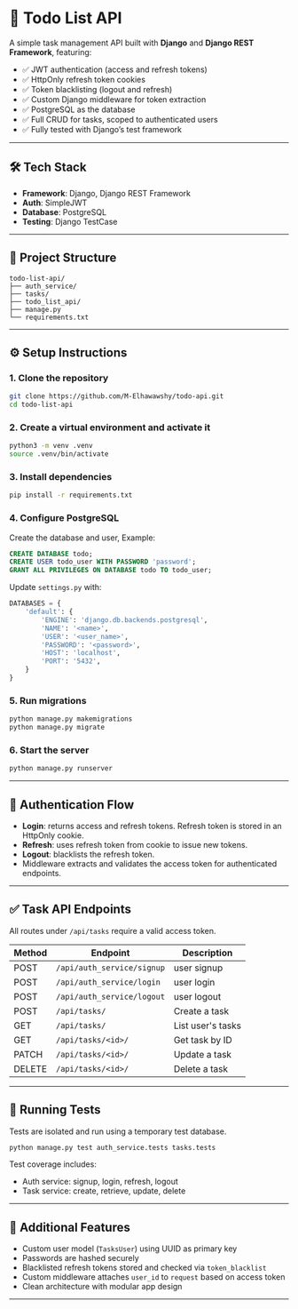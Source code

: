 # 📝 Todo List API

A simple task management API built with **Django** and **Django REST Framework**, featuring:

- ✅ JWT authentication (access and refresh tokens)
- ✅ HttpOnly refresh token cookies
- ✅ Token blacklisting (logout and refresh)
- ✅ Custom Django middleware for token extraction
- ✅ PostgreSQL as the database
- ✅ Full CRUD for tasks, scoped to authenticated users
- ✅ Fully tested with Django’s test framework

---

## 🛠 Tech Stack

- **Framework**: Django, Django REST Framework
- **Auth**: SimpleJWT
- **Database**: PostgreSQL
- **Testing**: Django TestCase

---

## 📁 Project Structure

```
todo-list-api/
├── auth_service/       
├── tasks/           
├── todo_list_api/      
├── manage.py
└── requirements.txt
```

---

## ⚙️ Setup Instructions

### 1. Clone the repository

```bash
git clone https://github.com/M-Elhawawshy/todo-api.git
cd todo-list-api
```

### 2. Create a virtual environment and activate it

```bash
python3 -m venv .venv
source .venv/bin/activate
```

### 3. Install dependencies

```bash
pip install -r requirements.txt
```

### 4. Configure PostgreSQL

Create the database and user, Example:
```sql
CREATE DATABASE todo;
CREATE USER todo_user WITH PASSWORD 'password';
GRANT ALL PRIVILEGES ON DATABASE todo TO todo_user;
```

Update `settings.py` with:

```python
DATABASES = {
    'default': {
        'ENGINE': 'django.db.backends.postgresql',
        'NAME': '<name>',
        'USER': '<user_name>',
        'PASSWORD': '<password>',
        'HOST': 'localhost',
        'PORT': '5432',
    }
}
```

### 5. Run migrations

```bash
python manage.py makemigrations
python manage.py migrate
```

### 6. Start the server

```bash
python manage.py runserver
```

---

## 🔐 Authentication Flow

- **Login**: returns access and refresh tokens. Refresh token is stored in an HttpOnly cookie.
- **Refresh**: uses refresh token from cookie to issue new tokens.
- **Logout**: blacklists the refresh token.
- Middleware extracts and validates the access token for authenticated endpoints.

---

## ✅ Task API Endpoints

All routes under `/api/tasks` require a valid access token.

| Method | Endpoint                   | Description       |
|--------|----------------------------|-------------------|
| POST   | `/api/auth_service/signup` | user signup       |
| POST   | `/api/auth_service/login`  | user login        |
| POST   | `/api/auth_service/logout` | user logout       |
| POST   | `/api/tasks/`              | Create a task     |
| GET    | `/api/tasks/`              | List user's tasks |
| GET    | `/api/tasks/<id>/`         | Get task by ID    |
| PATCH  | `/api/tasks/<id>/`         | Update a task     |
| DELETE | `/api/tasks/<id>/`         | Delete a task     |

---

## 🧪 Running Tests

Tests are isolated and run using a temporary test database.

```bash
python manage.py test auth_service.tests tasks.tests
```

Test coverage includes:

- Auth service: signup, login, refresh, logout
- Task service: create, retrieve, update, delete

---

## 🧠 Additional Features

- Custom user model (`TasksUser`) using UUID as primary key
- Passwords are hashed securely
- Blacklisted refresh tokens stored and checked via `token_blacklist`
- Custom middleware attaches `user_id` to `request` based on access token
- Clean architecture with modular app design

---

